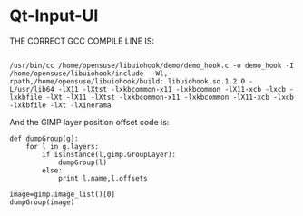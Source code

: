 # Qt-Input-UI

THE CORRECT GCC COMPILE LINE IS:

```

/usr/bin/cc /home/opensuse/libuiohook/demo/demo_hook.c -o demo_hook -I /home/opensuse/libuiohook/include  -Wl,-rpath,/home/opensuse/libuiohook/build: libuiohook.so.1.2.0 -L/usr/lib64 -lX11 -lXtst -lxkbcommon-x11 -lxkbcommon -lX11-xcb -lxcb -lxkbfile -lXt -lX11 -lXtst -lxkbcommon-x11 -lxkbcommon -lX11-xcb -lxcb -lxkbfile -lXt -lXinerama

```

And the GIMP layer position offset code is:

```
def dumpGroup(g):
    for l in g.layers:
        if isinstance(l,gimp.GroupLayer):
            dumpGroup(l)
        else:
            print l.name,l.offsets

image=gimp.image_list()[0]
dumpGroup(image)
```
